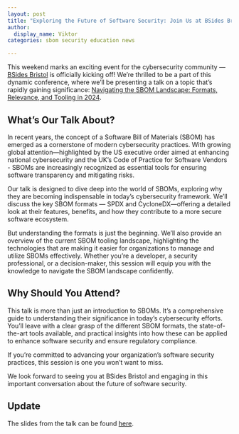 ```yaml
---
layout: post
title: "Exploring the Future of Software Security: Join Us at BSides Bristol"
author:
  display_name: Viktor
categories: sbom security education news

---
```


This weekend marks an exciting event for the cybersecurity community — [BSides Bristol](https://www.bsidesbristol.org.uk/) is officially kicking off! We’re thrilled to be a part of this dynamic conference, where we’ll be presenting a talk on a topic that’s rapidly gaining significance: [Navigating the SBOM Landscape: Formats, Relevance, and Tooling in 2024](https://pretalx.com/bsides-bristol-2024/talk/EX8YC8/).

## What’s Our Talk About?

In recent years, the concept of a Software Bill of Materials (SBOM) has emerged as a cornerstone of modern cybersecurity practices. With growing global attention—highlighted by the US executive order aimed at enhancing national cybersecurity and the UK’s Code of Practice for Software Vendors - SBOMs are increasingly recognized as essential tools for ensuring software transparency and mitigating risks.

Our talk is designed to dive deep into the world of SBOMs, exploring why they are becoming indispensable in today’s cybersecurity framework. We’ll discuss the key SBOM formats — SPDX and CycloneDX—offering a detailed look at their features, benefits, and how they contribute to a more secure software ecosystem.

But understanding the formats is just the beginning. We’ll also provide an overview of the current SBOM tooling landscape, highlighting the technologies that are making it easier for organizations to manage and utilize SBOMs effectively. Whether you’re a developer, a security professional, or a decision-maker, this session will equip you with the knowledge to navigate the SBOM landscape confidently.

## Why Should You Attend?

This talk is more than just an introduction to SBOMs. It’s a comprehensive guide to understanding their significance in today’s cybersecurity efforts. You’ll leave with a clear grasp of the different SBOM formats, the state-of-the-art tools available, and practical insights into how these can be applied to enhance software security and ensure regulatory compliance.

If you’re committed to advancing your organization’s software security practices, this session is one you won’t want to miss.

We look forward to seeing you at BSides Bristol and engaging in this important conversation about the future of software security.


## Update

The slides from the talk can be found [here](https://speakerdeck.com/vpetersson/navigating-the-sbom-landscape-formats-relevance-and-tooling-in-2024-at-bsides-bristol-24).
